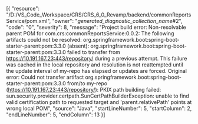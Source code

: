 [{
	"resource": "/D:/VS_Code_Workspace/CRS/CRS_6_0_Revamp/backend/commonReportsService/pom.xml",
	"owner": "_generated_diagnostic_collection_name_#2",
	"code": "0",
	"severity": 8,
	"message": "Project build error: Non-resolvable parent POM for com.crs:commonReportsService:0.0.2: The following artifacts could not be resolved: org.springframework.boot:spring-boot-starter-parent:pom:3.3.0 (absent): org.springframework.boot:spring-boot-starter-parent:pom:3.3.0 failed to transfer from https://10.191.167.23:443/repository/ during a previous attempt. This failure was cached in the local repository and resolution is not reattempted until the update interval of my-repo has elapsed or updates are forced. Original error: Could not transfer artifact org.springframework.boot:spring-boot-starter-parent:pom:3.3.0 from/to my-repo (https://10.191.167.23:443/repository/): PKIX path building failed: sun.security.provider.certpath.SunCertPathBuilderException: unable to find valid certification path to requested target and 'parent.relativePath' points at wrong local POM",
	"source": "Java",
	"startLineNumber": 5,
	"startColumn": 2,
	"endLineNumber": 5,
	"endColumn": 13
}]
